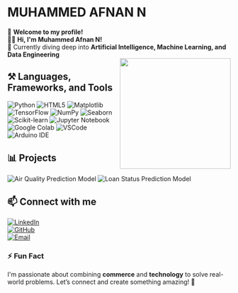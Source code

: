 # **MUHAMMED AFNAN N**


👋 **Welcome to my profile!**  
👨‍💻 **Hi, I'm Muhammed Afnan N!**  
🌱 Currently diving deep into **Artificial Intelligence, Machine Learning, and Data Engineering**  
<picture> <img align="right" src="https://github.com/7oSkaaa/7oSkaaa/blob/main/Images/Right_Side.gif?raw=true" width = 250px></picture>

## ⚒️ **Languages, Frameworks, and Tools**
<div>
  <img src="https://img.shields.io/badge/Python-3776AB?style=for-the-badge&logo=python&logoColor=white" alt="Python"/>
  <img src="https://img.shields.io/badge/HTML5-E34F26?style=for-the-badge&logo=html5&logoColor=white" alt="HTML5"/>
  <img src="https://img.shields.io/badge/Matplotlib-FF8800?style=for-the-badge&logo=python&logoColor=white" alt="Matplotlib"/>
  <img src="https://img.shields.io/badge/TensorFlow-FF6F00?style=for-the-badge&logo=tensorflow&logoColor=white" alt="TensorFlow"/>
<img src="https://img.shields.io/badge/NumPy-013243?style=for-the-badge&logo=numpy&logoColor=white" alt="NumPy"/>
<img src="https://img.shields.io/badge/Seaborn-2E4A62?style=for-the-badge&logo=seaborn&logoColor=white" alt="Seaborn"/>
<img src="https://img.shields.io/badge/ScikitLearn-F7931E?style=for-the-badge&logo=scikitlearn&logoColor=white" alt="Scikit-learn"/>
<img src="https://img.shields.io/badge/Jupyter-DA5B0B?style=for-the-badge&logo=jupyter&logoColor=white" alt="Jupyter Notebook"/>
<img src="https://img.shields.io/badge/Google%20Colab-F9AB00?style=for-the-badge&logo=googlecolab&logoColor=white" alt="Google Colab"/>
<img src="https://img.shields.io/badge/Visual%20Studio%20Code-0078D4?style=for-the-badge&logo=visualstudiocode&logoColor=white" alt="VSCode"/>

<img src="https://img.shields.io/badge/Arduino-00979D?style=for-the-badge&logo=arduino&logoColor=white" alt="Arduino IDE"/>

</div>

## 📊 **Projects**
<img src="https://img.shields.io/badge/Air%20Quality%20Prediction%20Model-4CAF50?style=for-the-badge&logo=cloud&logoColor=white" alt="Air Quality Prediction Model"/>
<img src="https://img.shields.io/badge/Loan%20Status%20Prediction%20Model-0078D4?style=for-the-badge&logo=money&logoColor=white" alt="Loan Status Prediction Model"/>


## 📫 **Connect with me**
[![LinkedIn](https://img.shields.io/badge/LinkedIn-0A66C2?style=for-the-badge&logo=linkedin&logoColor=white)](https://www.linkedin.com/in/muhammed-afnan-n-a91b70329/)  
[![GitHub](https://img.shields.io/badge/GitHub-181717?style=for-the-badge&logo=github&logoColor=white)](https://github.com/afnan0014)  
[![Email](https://img.shields.io/badge/Email-D14836?style=for-the-badge&logo=gmail&logoColor=white)](mailto:afnan14llai@gmail.com)







### ⚡ **Fun Fact**
I'm passionate about combining **commerce** and **technology** to solve real-world problems. Let’s connect and create something amazing! 🚀
